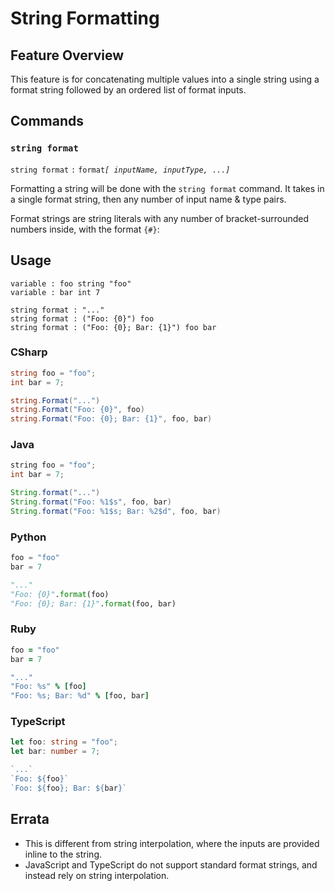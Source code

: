 # String Formatting

## Feature Overview

This feature is for concatenating multiple values into a single string using a format string followed by an ordered list of format inputs.


## Commands

### `string format`

`string format` `:` `format`*`[ inputName, inputType, ...]`*

Formatting a string will be done with the `string format` command.
It takes in a single format string, then any number of input name & type pairs.

Format strings are string literals with any number of bracket-surrounded numbers inside, with the format `{#}`:


## Usage

```
variable : foo string "foo"
variable : bar int 7

string format : "..."
string format : ("Foo: {0}") foo
string format : ("Foo: {0}; Bar: {1}") foo bar
```

### CSharp

```csharp
string foo = "foo";
int bar = 7;

string.Format("...")
string.Format("Foo: {0}", foo)
string.Format("Foo: {0}; Bar: {1}", foo, bar)
```

### Java

```java
string foo = "foo";
int bar = 7;

String.format("...")
String.format("Foo: %1$s", foo, bar)
String.format("Foo: %1$s; Bar: %2$d", foo, bar)
```

### Python

```python
foo = "foo"
bar = 7

"..."
"Foo: {0}".format(foo)
"Foo: {0}; Bar: {1}".format(foo, bar)
```

### Ruby

```ruby
foo = "foo"
bar = 7

"..."
"Foo: %s" % [foo]
"Foo: %s; Bar: %d" % [foo, bar]
```

### TypeScript

```typescript
let foo: string = "foo";
let bar: number = 7;

`...`
`Foo: ${foo}`
`Foo: ${foo}; Bar: ${bar}`
```

## Errata

* This is different from string interpolation, where the inputs are provided inline to the string.
* JavaScript and TypeScript do not support standard format strings, and instead rely on string interpolation.
